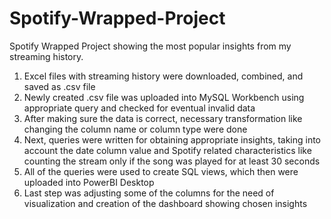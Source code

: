 # Spotify-Wrapped-Project
Spotify Wrapped Project showing the most popular insights from my streaming history.

1. Excel files with streaming history were downloaded, combined, and saved as .csv file
2. Newly created .csv file was uploaded into MySQL Workbench using appropriate query and checked for eventual invalid data
3. After making sure the data is correct, necessary transformation like changing the column name or column type were done
4. Next, queries were written for obtaining appropriate insights, taking into account the date column value and Spotify related characteristics like counting the stream only if the song was played for at least 30 seconds
5. All of the queries were used to create SQL views, which then were uploaded into PowerBI Desktop
6. Last step was adjusting some of the columns for the need of visualization and creation of the dashboard showing chosen insights
